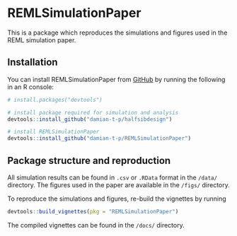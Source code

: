 
<!-- README.md is generated from README.Rmd. Please edit that file -->

# REMLSimulationPaper

<!-- badges: start -->
<!-- badges: end -->

This is a package which reproduces the simulations and figures used in
the REML simulation paper.

## Installation

You can install REMLSimulationPaper from [GitHub](https://github.com/)
by running the following in an R console:

``` r
# install.packages("devtools")

# install package required for simulation and analysis
devtools::install_github("damian-t-p/halfsibdesign")

# install REMLSimulationPaper
devtools::install_github("damian-t-p/REMLSimulationPaper")
```

## Package structure and reproduction

All simulation results can be found in `.csv` or `.RData` format in the
`/data/` directory. The figures used in the paper are available in the
`/figs/` directory.

To reproduce the simulations and figures, re-build the vignettes by
running

``` r
devtools::build_vignettes(pkg = "REMLSimulationPaper")
```

The compiled vignettes can be found in the `/docs/` directory.
